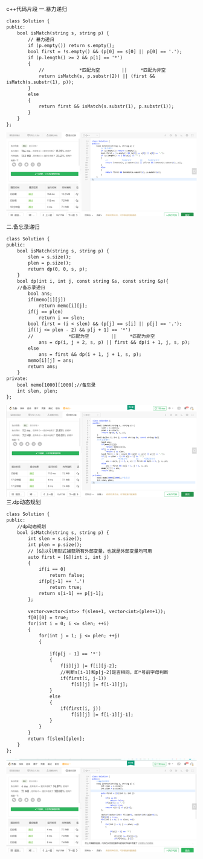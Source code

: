 c++代码片段
一.暴力递归
```language
class Solution {
public:
    bool isMatch(string s, string p) {
        // 暴力递归
        if (p.empty()) return s.empty();
        bool first = !s.empty() && (p[0] == s[0] || p[0] == '.');
        if (p.length() >= 2 && p[1] == '*') 
        {
            //             *匹配为空        ||     *匹配为非空  
            return isMatch(s, p.substr(2)) || (first && isMatch(s.substr(1), p));
        } 
        else 
        {
            return first && isMatch(s.substr(1), p.substr(1));
        }
    }
};
```
![暴力递归](https://github.com/jinghehehe/Study_Notes/blob/master/leetcode/%E6%9A%B4%E5%8A%9B%E9%80%92%E5%BD%92.png)

二.备忘录递归
```language
class Solution {
public:
    bool isMatch(string s, string p) {
        slen = s.size();
        plen = p.size();
        return dp(0, 0, s, p);
    }
    bool dp(int i, int j, const string &s, const string &p){
	//备忘录递归
        bool ans;
        if(memo[i][j])
            return memo[i][j];
        if(j == plen)
            return i == slen;
        bool first = (i < slen) && (p[j] == s[i] || p[j] == '.');
        if((j <= plen - 2) && p[j + 1] == '*')
 	    //             *匹配为空        ||     *匹配为非空  
            ans = dp(i, j + 2, s, p) || first && dp(i + 1, j, s, p);
        else
            ans = first && dp(i + 1, j + 1, s, p);
        memo[i][j] = ans;
        return ans;
    }
private:
    bool memo[1000][1000];//备忘录
    int slen, plen;
};

```
![备忘录递归](https://github.com/jinghehehe/Study_Notes/blob/master/leetcode/%E5%A4%87%E5%BF%98%E5%BD%95%E9%80%92%E5%BD%92.png)
三.dp动态规划
```language
class Solution {
public:
    //dp动态规划
    bool isMatch(string s, string p) {
        int slen = s.size();
        int plen = p.size();
        // [&]以引用形式捕获所有外部变量，也就是外部变量均可用
        auto first = [&](int i, int j)
        {
            if(i == 0)
                return false;
            if(p[j-1] == '.')
                return true;
            return s[i-1] == p[j-1];
        };

        vector<vector<int>> f(slen+1, vector<int>(plen+1));
        f[0][0] = true;
        for(int i = 0; i <= slen; ++i)
        {
            for(int j = 1; j <= plen; ++j)
            {

                if(p[j - 1] == '*')
                {
                    f[i][j] |= f[i][j-2];
                    //判断s[i-1]和p[j-2]是否相同，即*号前字母判断
                    if(first(i, j-1))
                        f[i][j] |= f[i-1][j];
                }
                else
                {
                    if(first(i, j))
                        f[i][j] |= f[i-1][j-1];
                }
            }
        }
        return f[slen][plen];
    }
};
```
![dp动态规划](https://github.com/jinghehehe/Study_Notes/blob/master/leetcode/%E5%8A%A8%E6%80%81%E8%A7%84%E5%88%92.png)